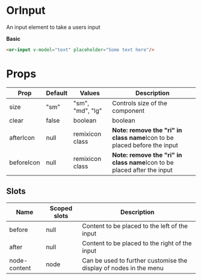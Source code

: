 # OrInput
An input element to take a users input

**Basic**
<or-input v-model="text" placeholder="Some text here" />

```html
<or-input v-model="text" placeholder="Some text here"/>
```

# Props
| Prop | Default | Values | Description
|--|--|--|--|
| size | "sm" | "sm", "md", "lg" | Controls size of the component 
| clear | false | boolean | boolean | If true will add an "x" icon which when clicked will clear the input's component
| afterIcon | null | remixicon class | **Note: remove the "ri" in class name**Icon to be placed before the input
| beforeIcon | null | remixicon class | **Note: remove the "ri" in class name**Icon to be placed after the input

## Slots
| Name | Scoped slots | Description
|--|--|--|
| before | null | Content to be placed to the left of the input
| after | null | Content to be placed to the right of the input
| node-content | node | Can be used to further customise the display of nodes in the menu